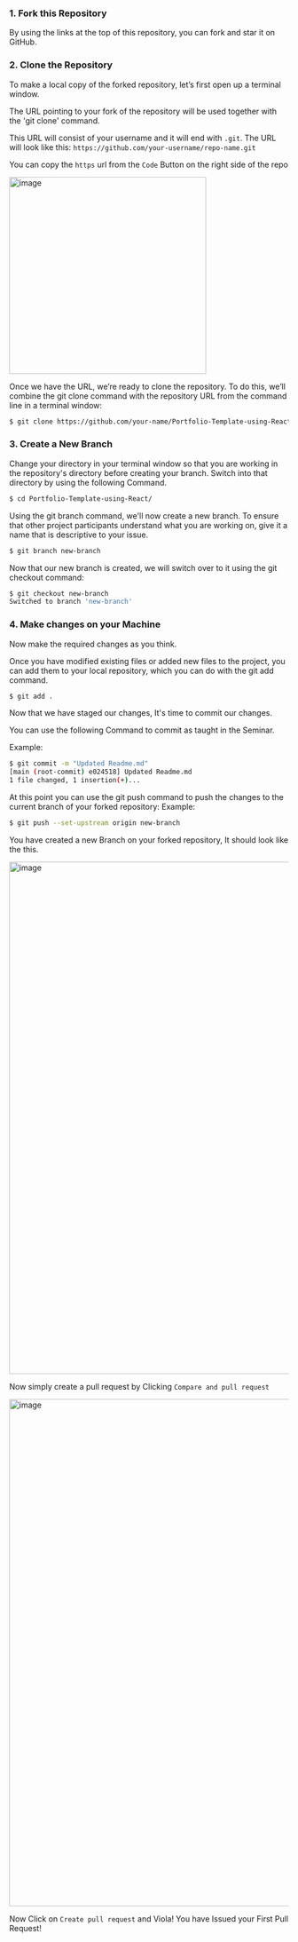 ### 1. Fork this Repository
By using the links at the top of this repository, you can fork and star it on GitHub.

### 2. Clone the Repository

To make a local copy of the forked repository, let’s first open up a terminal window.

The URL pointing to your fork of the repository will be used together with the 'git clone' command.

This URL will consist of your username and it will end with `.git`. The URL will look like this: ```https://github.com/your-username/repo-name.git```

You can copy the ```https``` url from the ```Code``` Button on the right side of the repo

<img width="355"  margin-left="0"  alt="image" src="https://user-images.githubusercontent.com/73652194/193419313-e44cacc8-6f95-4e4b-ad79-002925f35a60.png">

Once we have the URL, we’re ready to clone the repository. To do this, we’ll combine the git clone command with the repository URL from the command line in a terminal window:

````bash
$ git clone https://github.com/your-name/Portfolio-Template-using-React.git
````


### 3. Create a New Branch

Change your directory in your terminal window so that you are working in the repository's directory before creating your branch. Switch into that directory by using the following Command.

````bash
$ cd Portfolio-Template-using-React/
````

Using the git branch command, we'll now create a new branch. To ensure that other project participants understand what you are working on, give it a name that is descriptive to your issue.
````bash
$ git branch new-branch
````


Now that our new branch is created, we will switch over to it using the git checkout command:
````bash
$ git checkout new-branch
Switched to branch 'new-branch'
````
### 4. Make changes on your Machine
Now make the required changes as you think.

Once you have modified existing files or added new files to the project, you can add them to your local repository, which you can do with the git add command. 

````bash
$ git add . 
````
Now that we have staged our changes, It's time to commit our changes.

You can use the following Command to commit as taught in the Seminar.

Example:
````bash
$ git commit -m "Updated Readme.md"
[main (root-commit) e024518] Updated Readme.md
1 file changed, 1 insertion(+)...
````

At this point you can use the git push command to push the changes to the current branch of your forked repository:
Example:
````bash
$ git push --set-upstream origin new-branch
````   
You have created a new Branch on your forked repository, It should look like the this.

<img width="923"  margin-left="0"  alt="image" src="https://user-images.githubusercontent.com/73652194/193456344-c97163ad-5cbd-4a4b-b35a-aea225438a69.png">

Now simply create a pull request by Clicking ```Compare and pull request```

<img width="914" alt="image" src="https://user-images.githubusercontent.com/73652194/193456638-80e578a6-5e66-4a15-88ea-4c360236bb19.png">

Now Click on ```Create pull request``` and Viola! You have Issued your First Pull Request!

